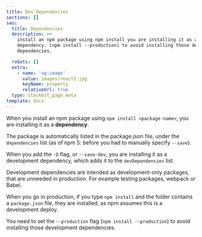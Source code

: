 ```yaml
---
title: Dev Dependencies
sections: []
seo:
  title: Dependencies
  description: >+
    install an npm package using npm install you are installing it as a
    dependency. (npm install --production) to avoid installing those development
    dependencies.

  robots: []
  extra:
    - name: 'og:image'
      value: images/react2.jpg
      keyName: property
      relativeUrl: true
  type: stackbit_page_meta
template: docs
---
```


When you install an npm package using `npm install <package-name>`, you are installing it as a **dependency**.

The package is automatically listed in the package.json file, under the `dependencies` list (as of npm 5: before you had to manually specify `--save`).

When you add the `-D` flag, or `--save-dev`, you are installing it as a development dependency, which adds it to the `devDependencies` list.

Development dependencies are intended as development-only packages, that are unneeded in production. For example testing packages, webpack or Babel.

When you go in production, if you type `npm install` and the folder contains a `package.json` file, they are installed, as npm assumes this is a development deploy.

You need to set the `--production` flag (`npm install --production`) to avoid installing those development dependencies.
